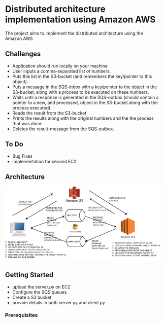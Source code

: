 # Distributed architecture implementation using Amazon AWS

The project aims to implement the distributed architecture using the Amazon AWS

## Challenges
- Application should run locally on your machine
- User inputs a comma-separated list of numbers.
- Puts this list in the S3-bucket (and remembers the key/pointer to this object).
- Puts a message in the SQS-inbox with a key/pointer to the object in the S3-bucket, along with a process to be executed on these numbers.
- Waits until a response is generated in the SQS-outbox (should contain a pointer to a new, and processed, object in the S3-bucket along with the process executed).
- Reads the result from the S3-bucket
- Prints the results along with the original numbers and the the process that was done.
- Deletes the result-message from the SQS-outbox.

## To Do
- Bug Fixes
- implementation for second EC2

## Architecture

![alt text](https://raw.githubusercontent.com/mohitkr05/aws_sqs/master/architecture.png)


## Getting Started

- upload the server.py on EC2
- Configure the SQS queues
- Create a S3 bucket
- provide details in both server.py and client.py

### Prerequisites
